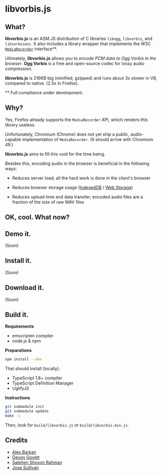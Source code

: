 # libvorbis.js

## What?

**libvorbis.js** is an ASM.JS distribution of C libraries `libogg`,
`libvorbis`, and `libvorbisenc`. It also includes a library wrapper
that implements the W3C [`MediaRecorder`](https://developer.mozilla.org/en-US/docs/Web/API/MediaRecorder)
interface**.

Ultimately, **libvorbis.js** allows you to *encode PCM data to Ogg Vorbis in the browser*.
**Ogg Vorbis** is a free and open-source codec for lossy audio compression.

**libvorbis.js** is 216KB big (minified, gzipped) and runs about 3x slower in V8, compared to native. (2.5x in Firefox).

** Full compliance under development.

## Why?

Yes, Firefox already supports the `MediaRecorder` API, which renders this library useless.

Unfortunately, Chromium (Chrome) does not yet ship a public, audio-capable
implementation of `MediaRecorder`. (It should arrive with Chromium 49.)

**libvorbis.js** aims to fill this void for the time being.

Besides this, encoding audio in the browser is beneficial in the following ways:

* Reduces server load; all the hard work is done in the client's browser

* Reduces browser storage usage ([IndexedDB](https://developer.mozilla.org/en-US/docs/Web/API/IndexedDB_API) / [Web Storage](https://developer.mozilla.org/en-US/docs/Web/API/Web_Storage_API))

* Reduces upload time and data transfer; encoded audio files are a fraction of the size of raw WAV files

## OK, cool. What now?

## Demo it.

(Soon)

## Install it.

(Soon)

## Download it.

(Soon)

## Build it.

**Requirements**

- emscripten compiler
- node.js & npm

**Preparations**

```bash
npm install --dev
```

That should install (locally):

- TypeScript 1.8+ compiler
- TypeScript Definition Manager
- UglifyJS

**Instructions**

```bash
git submodule init
git submodule update
make -j
```

Then, look for `build/libvorbis.js` or `build/libvorbis.min.js`.

## Credits

 - [Alex Barkan](http://hotcashew.com/2014/02/chrome-audio-api-and-ogg-vorbis/)
 - [Devon Govett](https://github.com/devongovett/ogg.js)
 - [Salehen Shovon Rahman](https://github.com/shovon/libvorbis.js)
 - [Jose Sullivan](https://github.com/itsjoesullivan/libvorbis.js)
